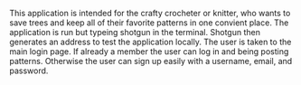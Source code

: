 This application is intended for the crafty crocheter or knitter, who wants to save trees and keep all of their favorite patterns in one convient place.  The application is run but typeing shotgun in the terminal. Shotgun then generates an address to test the application locally.  The user is taken to the main login page.  If already a member the user can log in and being posting patterns.  Otherwise the user can sign up easily with a username, email, and password.
